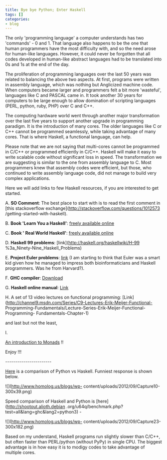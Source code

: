 ```yaml
---
title: Bye bye Python; Enter Haskell
tags: []
categories:
- blog
---
```

The only 'programming language' a computer understands has two 'commands' - 0
and 1. That language also happens to be the one that human programmers have
the most difficulty with, and so the need arose for human-like languages.
However, it could never be forgotten that all codes developed in human-like
abstract languages had to be translated into 0s and 1s at the end of the day.
<!--more-->

The proliferation of programming languages over the last 50 years was related
to balancing the above two aspects. At first, programs were written in
assembly language, which was nothing but Anglicized machine code. When
computers became larger and programmers felt a bit more 'wasteful', languages
like C and PASCAL came in. It took another 30 years for computers to be large
enough to allow domination of scripting languages (PERL, python, ruby, PHP)
over C and C++.

The computing hardware world went through another major transformation over
the last five years to support another upgrade in programming paradigm. It is
the introduction of many cores. The older languages like C or C++ cannot be
programmed seamlessly, while taking advantage of many cores. That is where
Haskell, a functional language, can help.

Please note that we are not saying that multi-cores cannot be programmed in
C/C++ or programmed efficiently in C/C++. Haskell will make it easy to write
scalable code without significant loss in speed. The transformation we are
suggesting is similar to the one from assembly language to C. Most programmers
knew that assembly codes were efficient, but those, who continued to write
assembly language code, did not manage to build very complex applications.

Here we will add links to few Haskell resources, if you are interested to get
started.

A. **SO Comment**: The best place to start with is to read the first comment
in [this stackoverflow exchange](http://stackoverflow.com/questions/1012573
/getting-started-with-haskell).

B. **Book 'Learn You a Haskell'**: [freely available
online](http://learnyouahaskell.com/chapters)

C. **Book ' Real World Haskell'**: [freely available
online](http://book.realworldhaskell.org/)

D. **Haskell 99 problems**: [link](http://haskell.org/haskellwiki/H-99
%3a_Ninety-Nine_Haskell_Problems)

E. **Project Euler problems**:
[link](http://projecteuler.net/index.php?section=problems) (I am starting to
think that Euler was a smart kid given how he managed to impress both
bioinformaticians and Haskell programmers. Was he from Harvard?).

F. **GHC compiler**: [Download](http://www.haskell.org/ghc/)

G. **Haskell online manual**:
[Link](http://www.haskell.org/haskellwiki/Haskell)

H. A set of 13 video lectures on functional programming:
[Link](http://channel9.msdn.com/Series/C9-Lectures-Erik-Meijer-Functional-
Programming-Fundamentals/Lecture-Series-Erik-Meijer-Functional-Programming-
Fundamentals-Chapter-1)

and last but not the least,

I.

[An introduction to Monads](http://ompldr.org/vY29zdw/All_About_Monads.pdf) !!

Enjoy !!!

\-----------------------

[Here](http://hammerprinciple.com/therighttool/items/python/haskell) is a
comparison of Python vs Haskell. Funniest response is shown below.

![](http://www.homolog.us/blogs/wp-
content/uploads/2012/09/Capture10-300x39.png)

Speed comparison of Haskell and Python is [here](http://shootout.alioth.debian
.org/u64q/benchmark.php?test=all&lang=ghc&lang2=python3) \-

![](http://www.homolog.us/blogs/wp-
content/uploads/2012/09/Capture23-300x182.png)

Based on my understand, Haskell programs run slightly slower than C/C++, but
often faster than PERL/python (without PyPy) in single CPU. The biggest
advantage is in how easy it is to modigy codes to take advantage of multiple
cores.

